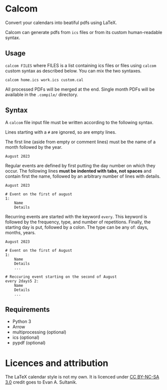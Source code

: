 # Calcom

Convert your calendars into beatiful pdfs using LaTeX.

Calcom can generate pdfs from `ics` files or from its custom human-readable syntax.


## Usage

`calcom FILES` where FILES is a list containing ics files or files using
`calcom` custom syntax as described below. You can mix the two syntaxes.

`calcom home.ics work.ics custom.cal`

All processed PDFs will be merged at the end. Single month PDFs will be
available in the `.compile/` directory.

## Syntax

A `calcom` file input file must be written according to the following syntax.

Lines starting with a `#` are ignored, so are empty lines.

The first line (aside from empty or comment lines)  must be the name of a month
followed by the year.
```
August 2023
```

Regular events are defined by first putting the day number on which they occur.
The following lines **must be indented with tabs, not spaces** and contain
first the name, followed by an arbitrary number of lines with details.
```
August 2023

# Event on the first of august
1:
	Name
	Details
```

Recurring events are started with the keyword `every`. This keyword is followed
by the frequency, type, and number of repetitions. Finally, the starting day is
put, followed by a colon. The type can be any of: days, months, years.

```
August 2023

# Event on the first of August
1:
	Name
	Details
	...

# Reccuring event starting on the second of August
every 2days5 2:
	Name
	Details
	...
```
## Requirements
- Python 3
- Arrow
- multiprocessing (optional)
- ics (optional)
- pypdf (optional)


# Licences and attribution

The LaTeX calendar style is not my own. It is licenced under [CC BY-NC-SA
3.0](https://creativecommons.org/licenses/by-nc-sa/3.0/) credit goes to Evan A.
Sultanik.
